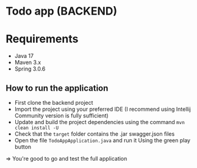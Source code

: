 # Todo app (BACKEND)

# Requirements
* Java 17
* Maven 3.x
* Spring 3.0.6

## How to run the application
* First clone the backend project
* Import the project using your preferred IDE (I recommend using Intellij Community version is fully sufficient)
* Update and build the project dependencies using the command `mvn clean install -U`
* Check that the `target` folder contains the .jar swagger.json files
* Open the file `TodoAppApplication.java` and run it Using the green play button

=> You're good to go and test the full application